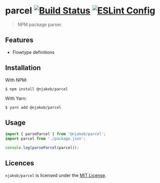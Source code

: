 
# parcel [![Build Status][build-status-image]][travis] [![ESLint Config][eslint-config-image]][eslint-config]

> NPM package parser.

## Features

* Flowtype definitions

## Installation

With NPM:

```
$ npm install @njakob/parcel
```

With Yarn:

```
$ yarn add @njakob/parcel
```

## Usage

```js
import { parseParcel } from '@njakob/parcel';
import parcel from './package.json';

console.log(parseParcel(parcel));
```

## Licences

`njakob/parcel` is licensed under the [MIT License][licence].

[licence]: LICENSE
[eslint-config]: https://github.com/njakob/parcel
[npm]: https://nodei.co/npm/@njakob/parcel
[travis]: https://travis-ci.org/njakob/parcel
[npm-status-image]: https://img.shields.io/npm/v/@jakob/parcel.svg
[build-status-image]: https://travis-ci.org/njakob/parcel.svg?branch=master
[eslint-config-image]: https://img.shields.io/badge/eslint_config-njakob-463fd4.svg
